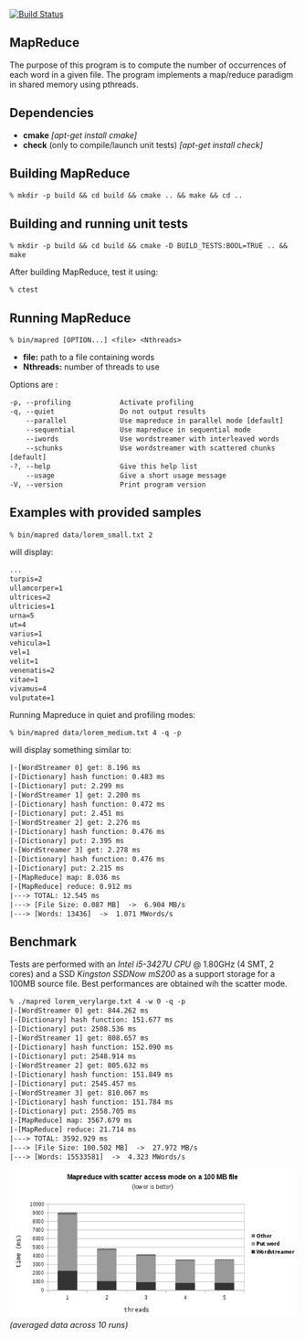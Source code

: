 [![Build Status](https://travis-ci.org/jyvet/mapreduce.svg?branch=master)](https://travis-ci.org/jyvet/mapreduce)

MapReduce
---------
The purpose of this program is to compute the number of occurrences of each word in a given file. The program implements a map/reduce paradigm in shared memory using pthreads.


Dependencies
------------

* **cmake** *[apt-get install cmake]*
* **check** (only to compile/launch unit tests) *[apt-get install check]*


Building MapReduce
------------------

    % mkdir -p build && cd build && cmake .. && make && cd ..


Building and running unit tests
-------------------------------
    % mkdir -p build && cd build && cmake -D BUILD_TESTS:BOOL=TRUE .. && make 

After building MapReduce, test it using:

    % ctest


Running MapReduce
-----------------

    % bin/mapred [OPTION...] <file> <Nthreads> 


* **file:** path to a file containing words
* **Nthreads:** number of threads to use


Options are :

    -p, --profiling            Activate profiling
    -q, --quiet                Do not output results
        --parallel             Use mapreduce in parallel mode [default]
        --sequential           Use mapreduce in sequential mode
        --iwords               Use wordstreamer with interleaved words
        --schunks              Use wordstreamer with scattered chunks [default]
    -?, --help                 Give this help list
        --usage                Give a short usage message
    -V, --version              Print program version


Examples with provided samples
-----------------------------

    % bin/mapred data/lorem_small.txt 2

will display:

    ...
    turpis=2
    ullamcorper=1
    ultrices=2
    ultricies=1
    urna=5
    ut=4
    varius=1
    vehicula=1
    vel=1
    velit=1
    venenatis=2
    vitae=1
    vivamus=4
    vulputate=1


Running Mapreduce in quiet and profiling modes:

    % bin/mapred data/lorem_medium.txt 4 -q -p

will display something similar to:

    |-[WordStreamer 0] get: 8.196 ms
    |-[Dictionary] hash function: 0.483 ms
    |-[Dictionary] put: 2.299 ms
    |-[WordStreamer 1] get: 2.200 ms
    |-[Dictionary] hash function: 0.472 ms
    |-[Dictionary] put: 2.451 ms
    |-[WordStreamer 2] get: 2.276 ms
    |-[Dictionary] hash function: 0.476 ms
    |-[Dictionary] put: 2.395 ms
    |-[WordStreamer 3] get: 2.278 ms
    |-[Dictionary] hash function: 0.476 ms
    |-[Dictionary] put: 2.215 ms
    |-[MapReduce] map: 8.036 ms
    |-[MapReduce] reduce: 0.912 ms
    |---> TOTAL: 12.545 ms
    |---> [File Size: 0.087 MB]  ->  6.904 MB/s
    |---> [Words: 13436]  ->  1.071 MWords/s


Benchmark
---------

Tests are performed with an *Intel i5-3427U CPU* @ 1.80GHz (4 SMT, 2 cores) and a SSD *Kingston SSDNow mS200* as a support storage for a 100MB source file. Best performances are obtained wih the scatter mode.

    % ./mapred lorem_verylarge.txt 4 -w 0 -q -p
    |-[WordStreamer 0] get: 844.262 ms
    |-[Dictionary] hash function: 151.677 ms
    |-[Dictionary] put: 2508.536 ms
    |-[WordStreamer 1] get: 808.657 ms
    |-[Dictionary] hash function: 152.090 ms
    |-[Dictionary] put: 2548.914 ms
    |-[WordStreamer 2] get: 805.632 ms
    |-[Dictionary] hash function: 151.849 ms
    |-[Dictionary] put: 2545.457 ms
    |-[WordStreamer 3] get: 810.067 ms
    |-[Dictionary] hash function: 151.784 ms
    |-[Dictionary] put: 2558.705 ms
    |-[MapReduce] map: 3567.679 ms
    |-[MapReduce] reduce: 21.714 ms
    |---> TOTAL: 3592.929 ms
    |---> [File Size: 100.502 MB]  ->  27.972 MB/s
    |---> [Words: 15533581]  ->  4.323 MWords/s


![Performance test](/data/scatter.png)
*(averaged data across 10 runs)*
